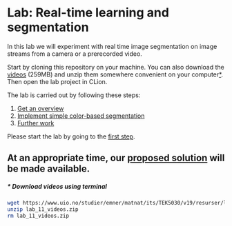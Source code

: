 # Lab: Real-time learning and segmentation
In this lab we will experiment with real time image segmentation on image streams from a camera or a prerecorded video.

Start by cloning this repository on your machine.
You can also download the [videos](https://www.uio.no/studier/emner/matnat/its/TEK5030/v19/resurser/lab_11_videos.zip)
(259MB) and unzip them somewhere convenient on your computer[&ast;](#terminal).
Then open the lab project in CLion.

The lab is carried out by following these steps:

1. [Get an overview](lab-guide/1-get-an-overview.md)
2. [Implement simple color-based segmentation](lab-guide/2-implement-simple-color-based-segmentation.md)
3. [Further work](lab-guide/3-further-work.md)

Please start the lab by going to the [first step](lab-guide/1-get-an-overview.md).

At an appropriate time, our [proposed solution](https://github.com/tek5030/solution-segmentation) will be made available.
---

##### &ast; Download videos using terminal
<a name="terminal"></a>
```bash
wget https://www.uio.no/studier/emner/matnat/its/TEK5030/v19/resurser/lab_11_videos.zip
unzip lab_11_videos.zip
rm lab_11_videos.zip
```

